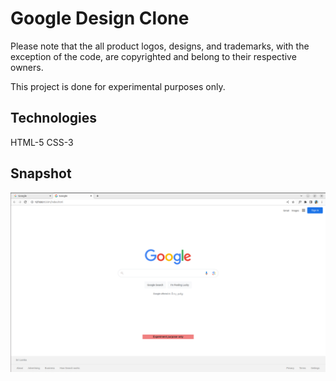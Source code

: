 
# Google Design Clone

Please note that the all product logos, designs, and trademarks, with the exception of the code, are copyrighted and belong to their respective owners.

This project is done for experimental purposes only.

## Technologies

HTML-5
CSS-3


## Snapshot
![Snapshot of the google Home Page](image.png)